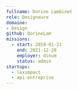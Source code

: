 ```yaml
---
fullname: Dorine Lambinet
role: Designeure
domaine: 
- Design
github: DorineLam
missions:
  - start: 2019-01-21
    end: 2021-12-20
    employer: dinum
    status: admin
startups:
  - leximpact
  - api-entreprise
---
```

